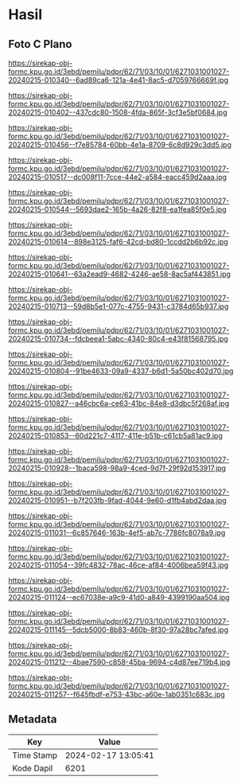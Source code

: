 # Hasil

## Foto C Plano

https://sirekap-obj-formc.kpu.go.id/3ebd/pemilu/pdpr/62/71/03/10/01/6271031001027-20240215-010340--6ad89ca6-121a-4e41-8ac5-d7059766669f.jpg

https://sirekap-obj-formc.kpu.go.id/3ebd/pemilu/pdpr/62/71/03/10/01/6271031001027-20240215-010402--437cdc80-1508-4fda-865f-3cf3e5bf0684.jpg

https://sirekap-obj-formc.kpu.go.id/3ebd/pemilu/pdpr/62/71/03/10/01/6271031001027-20240215-010456--f7e85784-60bb-4e1a-8709-6c8d929c3dd5.jpg

https://sirekap-obj-formc.kpu.go.id/3ebd/pemilu/pdpr/62/71/03/10/01/6271031001027-20240215-010517--dc008f11-7cce-44e2-a584-eacc459d2aaa.jpg

https://sirekap-obj-formc.kpu.go.id/3ebd/pemilu/pdpr/62/71/03/10/01/6271031001027-20240215-010544--5693dae2-165b-4a26-82f8-ea1fea85f0e5.jpg

https://sirekap-obj-formc.kpu.go.id/3ebd/pemilu/pdpr/62/71/03/10/01/6271031001027-20240215-010614--898e3125-faf6-42cd-bd80-1ccdd2b6b92c.jpg

https://sirekap-obj-formc.kpu.go.id/3ebd/pemilu/pdpr/62/71/03/10/01/6271031001027-20240215-010641--63a2ead9-4682-4246-ae58-8ac5af443851.jpg

https://sirekap-obj-formc.kpu.go.id/3ebd/pemilu/pdpr/62/71/03/10/01/6271031001027-20240215-010713--59d8b5e1-077c-4755-9431-c3784d65b937.jpg

https://sirekap-obj-formc.kpu.go.id/3ebd/pemilu/pdpr/62/71/03/10/01/6271031001027-20240215-010734--fdcbeea1-5abc-4340-80c4-e43f81568795.jpg

https://sirekap-obj-formc.kpu.go.id/3ebd/pemilu/pdpr/62/71/03/10/01/6271031001027-20240215-010804--91be4633-09a9-4337-b6d1-5a50bc402d70.jpg

https://sirekap-obj-formc.kpu.go.id/3ebd/pemilu/pdpr/62/71/03/10/01/6271031001027-20240215-010827--a46cbc6a-ce63-41bc-84e8-d3dbc5f268af.jpg

https://sirekap-obj-formc.kpu.go.id/3ebd/pemilu/pdpr/62/71/03/10/01/6271031001027-20240215-010853--60d221c7-4117-411e-b51b-c61cb5a81ac9.jpg

https://sirekap-obj-formc.kpu.go.id/3ebd/pemilu/pdpr/62/71/03/10/01/6271031001027-20240215-010928--1baca598-98a9-4ced-9d7f-29f92d153917.jpg

https://sirekap-obj-formc.kpu.go.id/3ebd/pemilu/pdpr/62/71/03/10/01/6271031001027-20240215-010951--b7f203fb-9fad-4044-9e60-d1fb4abd2daa.jpg

https://sirekap-obj-formc.kpu.go.id/3ebd/pemilu/pdpr/62/71/03/10/01/6271031001027-20240215-011031--6c857646-163b-4ef5-ab7c-7786fc8078a9.jpg

https://sirekap-obj-formc.kpu.go.id/3ebd/pemilu/pdpr/62/71/03/10/01/6271031001027-20240215-011054--39fc4832-78ac-46ce-af84-4006bea59f43.jpg

https://sirekap-obj-formc.kpu.go.id/3ebd/pemilu/pdpr/62/71/03/10/01/6271031001027-20240215-011124--ec67038e-a9c9-41d0-a849-4399190aa504.jpg

https://sirekap-obj-formc.kpu.go.id/3ebd/pemilu/pdpr/62/71/03/10/01/6271031001027-20240215-011145--5dcb5000-8b83-460b-8f30-97a28bc7afed.jpg

https://sirekap-obj-formc.kpu.go.id/3ebd/pemilu/pdpr/62/71/03/10/01/6271031001027-20240215-011212--4bae7590-c858-45ba-9694-c4d87ee719b4.jpg

https://sirekap-obj-formc.kpu.go.id/3ebd/pemilu/pdpr/62/71/03/10/01/6271031001027-20240215-011257--f645fbdf-e753-43bc-a60e-1ab0351c683c.jpg


## Metadata

| Key        | Value               |
| ---------- | ------------------- |
| Time Stamp | 2024-02-17 13:05:41 |
| Kode Dapil | 6201                |



